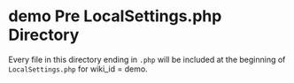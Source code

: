 # demo Pre LocalSettings.php Directory

Every file in this directory ending in `.php` will be included at the beginning of `LocalSettings.php` for wiki_id = demo.
